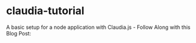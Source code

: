 # claudia-tutorial
A basic setup for a node application with Claudia.js - Follow Along with this Blog Post: 

